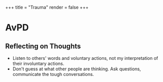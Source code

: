 +++
title = "Trauma"
render = false
+++

# AvPD

## Reflecting on Thoughts

- Listen to others' words and voluntary actions, not my interpretation of their involuntary actions.
- Don't guess at what other people are thinking. Ask questions, communicate the tough conversations.
